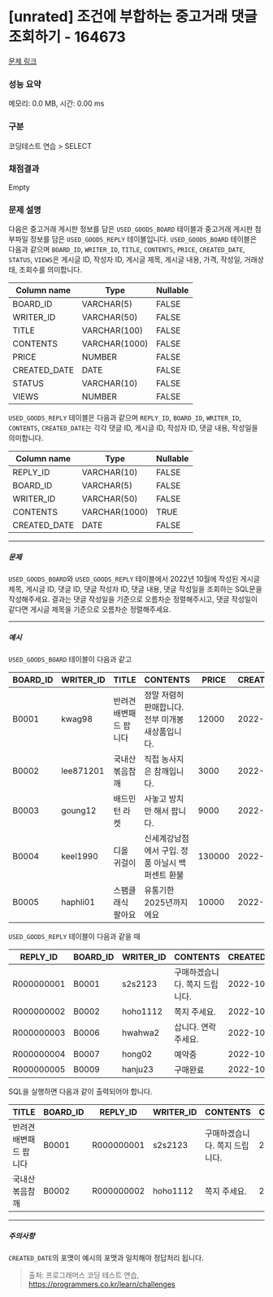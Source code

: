 # [unrated] 조건에 부합하는 중고거래 댓글 조회하기 - 164673 

[문제 링크](https://school.programmers.co.kr/learn/courses/30/lessons/164673?language=oracle) 

### 성능 요약

메모리: 0.0 MB, 시간: 0.00 ms

### 구분

코딩테스트 연습 > SELECT

### 채점결과

Empty

### 문제 설명

<p style="user-select: auto;">다음은 중고거래 게시판 정보를 담은 <code style="user-select: auto;">USED_GOODS_BOARD</code> 테이블과 중고거래 게시판 첨부파일 정보를 담은 <code style="user-select: auto;">USED_GOODS_REPLY</code> 테이블입니다. <code style="user-select: auto;">USED_GOODS_BOARD</code> 테이블은 다음과 같으며 <code style="user-select: auto;">BOARD_ID</code>, <code style="user-select: auto;">WRITER_ID</code>, <code style="user-select: auto;">TITLE</code>, <code style="user-select: auto;">CONTENTS</code>, <code style="user-select: auto;">PRICE</code>, <code style="user-select: auto;">CREATED_DATE</code>, <code style="user-select: auto;">STATUS</code>, <code style="user-select: auto;">VIEWS</code>은 게시글 ID, 작성자 ID, 게시글 제목, 게시글 내용, 가격, 작성일, 거래상태, 조회수를 의미합니다.</p>
<table class="table" style="user-select: auto;">
        <thead style="user-select: auto;"><tr style="user-select: auto;">
<th style="user-select: auto;">Column name</th>
<th style="user-select: auto;">Type</th>
<th style="user-select: auto;">Nullable</th>
</tr>
</thead>
        <tbody style="user-select: auto;"><tr style="user-select: auto;">
<td style="user-select: auto;">BOARD_ID</td>
<td style="user-select: auto;">VARCHAR(5)</td>
<td style="user-select: auto;">FALSE</td>
</tr>
<tr style="user-select: auto;">
<td style="user-select: auto;">WRITER_ID</td>
<td style="user-select: auto;">VARCHAR(50)</td>
<td style="user-select: auto;">FALSE</td>
</tr>
<tr style="user-select: auto;">
<td style="user-select: auto;">TITLE</td>
<td style="user-select: auto;">VARCHAR(100)</td>
<td style="user-select: auto;">FALSE</td>
</tr>
<tr style="user-select: auto;">
<td style="user-select: auto;">CONTENTS</td>
<td style="user-select: auto;">VARCHAR(1000)</td>
<td style="user-select: auto;">FALSE</td>
</tr>
<tr style="user-select: auto;">
<td style="user-select: auto;">PRICE</td>
<td style="user-select: auto;">NUMBER</td>
<td style="user-select: auto;">FALSE</td>
</tr>
<tr style="user-select: auto;">
<td style="user-select: auto;">CREATED_DATE</td>
<td style="user-select: auto;">DATE</td>
<td style="user-select: auto;">FALSE</td>
</tr>
<tr style="user-select: auto;">
<td style="user-select: auto;">STATUS</td>
<td style="user-select: auto;">VARCHAR(10)</td>
<td style="user-select: auto;">FALSE</td>
</tr>
<tr style="user-select: auto;">
<td style="user-select: auto;">VIEWS</td>
<td style="user-select: auto;">NUMBER</td>
<td style="user-select: auto;">FALSE</td>
</tr>
</tbody>
      </table>
<p style="user-select: auto;"><code style="user-select: auto;">USED_GOODS_REPLY</code> 테이블은 다음과 같으며 <code style="user-select: auto;">REPLY_ID</code>, <code style="user-select: auto;">BOARD_ID</code>, <code style="user-select: auto;">WRITER_ID</code>, <code style="user-select: auto;">CONTENTS</code>, <code style="user-select: auto;">CREATED_DATE</code>는 각각 댓글 ID, 게시글 ID, 작성자 ID, 댓글 내용, 작성일을 의미합니다.</p>
<table class="table" style="user-select: auto;">
        <thead style="user-select: auto;"><tr style="user-select: auto;">
<th style="user-select: auto;">Column name</th>
<th style="user-select: auto;">Type</th>
<th style="user-select: auto;">Nullable</th>
</tr>
</thead>
        <tbody style="user-select: auto;"><tr style="user-select: auto;">
<td style="user-select: auto;">REPLY_ID</td>
<td style="user-select: auto;">VARCHAR(10)</td>
<td style="user-select: auto;">FALSE</td>
</tr>
<tr style="user-select: auto;">
<td style="user-select: auto;">BOARD_ID</td>
<td style="user-select: auto;">VARCHAR(5)</td>
<td style="user-select: auto;">FALSE</td>
</tr>
<tr style="user-select: auto;">
<td style="user-select: auto;">WRITER_ID</td>
<td style="user-select: auto;">VARCHAR(50)</td>
<td style="user-select: auto;">FALSE</td>
</tr>
<tr style="user-select: auto;">
<td style="user-select: auto;">CONTENTS</td>
<td style="user-select: auto;">VARCHAR(1000)</td>
<td style="user-select: auto;">TRUE</td>
</tr>
<tr style="user-select: auto;">
<td style="user-select: auto;">CREATED_DATE</td>
<td style="user-select: auto;">DATE</td>
<td style="user-select: auto;">FALSE</td>
</tr>
</tbody>
      </table>
<hr style="user-select: auto;">

<h5 style="user-select: auto;">문제</h5>

<p style="user-select: auto;"><code style="user-select: auto;">USED_GOODS_BOARD</code>와 <code style="user-select: auto;">USED_GOODS_REPLY</code> 테이블에서 2022년 10월에 작성된 게시글 제목, 게시글  ID, 댓글 ID, 댓글 작성자 ID, 댓글 내용, 댓글 작성일을 조회하는 SQL문을 작성해주세요. 결과는 댓글 작성일을 기준으로 오름차순 정렬해주시고, 댓글 작성일이 같다면 게시글  제목을 기준으로 오름차순 정렬해주세요.</p>

<hr style="user-select: auto;">

<h5 style="user-select: auto;">예시</h5>

<p style="user-select: auto;"><code style="user-select: auto;">USED_GOODS_BOARD</code> 테이블이 다음과 같고</p>
<table class="table" style="user-select: auto;">
        <thead style="user-select: auto;"><tr style="user-select: auto;">
<th style="user-select: auto;">BOARD_ID</th>
<th style="user-select: auto;">WRITER_ID</th>
<th style="user-select: auto;">TITLE</th>
<th style="user-select: auto;">CONTENTS</th>
<th style="user-select: auto;">PRICE</th>
<th style="user-select: auto;">CREATED_DATE</th>
<th style="user-select: auto;">STATUS</th>
<th style="user-select: auto;">VIEWS</th>
</tr>
</thead>
        <tbody style="user-select: auto;"><tr style="user-select: auto;">
<td style="user-select: auto;">B0001</td>
<td style="user-select: auto;">kwag98</td>
<td style="user-select: auto;">반려견 배변패드 팝니다</td>
<td style="user-select: auto;">정말 저렴히 판매합니다. 전부 미개봉 새상품입니다.</td>
<td style="user-select: auto;">12000</td>
<td style="user-select: auto;">2022-10-01</td>
<td style="user-select: auto;">DONE</td>
<td style="user-select: auto;">250</td>
</tr>
<tr style="user-select: auto;">
<td style="user-select: auto;">B0002</td>
<td style="user-select: auto;">lee871201</td>
<td style="user-select: auto;">국내산 볶음참깨</td>
<td style="user-select: auto;">직접 농사지은 참깨입니다.</td>
<td style="user-select: auto;">3000</td>
<td style="user-select: auto;">2022-10-02</td>
<td style="user-select: auto;">DONE</td>
<td style="user-select: auto;">121</td>
</tr>
<tr style="user-select: auto;">
<td style="user-select: auto;">B0003</td>
<td style="user-select: auto;">goung12</td>
<td style="user-select: auto;">배드민턴 라켓</td>
<td style="user-select: auto;">사놓고 방치만 해서 팝니다.</td>
<td style="user-select: auto;">9000</td>
<td style="user-select: auto;">2022-10-02</td>
<td style="user-select: auto;">SALE</td>
<td style="user-select: auto;">212</td>
</tr>
<tr style="user-select: auto;">
<td style="user-select: auto;">B0004</td>
<td style="user-select: auto;">keel1990</td>
<td style="user-select: auto;">디올 귀걸이</td>
<td style="user-select: auto;">신세계강남점에서 구입. 정품 아닐시 백퍼센트 환불</td>
<td style="user-select: auto;">130000</td>
<td style="user-select: auto;">2022-10-02</td>
<td style="user-select: auto;">SALE</td>
<td style="user-select: auto;">199</td>
</tr>
<tr style="user-select: auto;">
<td style="user-select: auto;">B0005</td>
<td style="user-select: auto;">haphli01</td>
<td style="user-select: auto;">스팸클래식 팔아요</td>
<td style="user-select: auto;">유통기한 2025년까지에요</td>
<td style="user-select: auto;">10000</td>
<td style="user-select: auto;">2022-10-02</td>
<td style="user-select: auto;">SALE</td>
<td style="user-select: auto;">121</td>
</tr>
</tbody>
      </table>
<p style="user-select: auto;"><code style="user-select: auto;">USED_GOODS_REPLY</code> 테이블이 다음과 같을 때</p>
<table class="table" style="user-select: auto;">
        <thead style="user-select: auto;"><tr style="user-select: auto;">
<th style="user-select: auto;">REPLY_ID</th>
<th style="user-select: auto;">BOARD_ID</th>
<th style="user-select: auto;">WRITER_ID</th>
<th style="user-select: auto;">CONTENTS</th>
<th style="user-select: auto;">CREATED_DATE</th>
</tr>
</thead>
        <tbody style="user-select: auto;"><tr style="user-select: auto;">
<td style="user-select: auto;">R000000001</td>
<td style="user-select: auto;">B0001</td>
<td style="user-select: auto;">s2s2123</td>
<td style="user-select: auto;">구매하겠습니다. 쪽지 드립니다.</td>
<td style="user-select: auto;">2022-10-02</td>
</tr>
<tr style="user-select: auto;">
<td style="user-select: auto;">R000000002</td>
<td style="user-select: auto;">B0002</td>
<td style="user-select: auto;">hoho1112</td>
<td style="user-select: auto;">쪽지 주세요.</td>
<td style="user-select: auto;">2022-10-03</td>
</tr>
<tr style="user-select: auto;">
<td style="user-select: auto;">R000000003</td>
<td style="user-select: auto;">B0006</td>
<td style="user-select: auto;">hwahwa2</td>
<td style="user-select: auto;">삽니다. 연락주세요.</td>
<td style="user-select: auto;">2022-10-03</td>
</tr>
<tr style="user-select: auto;">
<td style="user-select: auto;">R000000004</td>
<td style="user-select: auto;">B0007</td>
<td style="user-select: auto;">hong02</td>
<td style="user-select: auto;">예약중</td>
<td style="user-select: auto;">2022-10-06</td>
</tr>
<tr style="user-select: auto;">
<td style="user-select: auto;">R000000005</td>
<td style="user-select: auto;">B0009</td>
<td style="user-select: auto;">hanju23</td>
<td style="user-select: auto;">구매완료</td>
<td style="user-select: auto;">2022-10-07</td>
</tr>
</tbody>
      </table>
<p style="user-select: auto;">SQL을 실행하면 다음과 같이 출력되어야 합니다.</p>
<table class="table" style="user-select: auto;">
        <thead style="user-select: auto;"><tr style="user-select: auto;">
<th style="user-select: auto;">TITLE</th>
<th style="user-select: auto;">BOARD_ID</th>
<th style="user-select: auto;">REPLY_ID</th>
<th style="user-select: auto;">WRITER_ID</th>
<th style="user-select: auto;">CONTENTS</th>
<th style="user-select: auto;">CREATED_DATE</th>
</tr>
</thead>
        <tbody style="user-select: auto;"><tr style="user-select: auto;">
<td style="user-select: auto;">반려견 배변패드 팝니다</td>
<td style="user-select: auto;">B0001</td>
<td style="user-select: auto;">R000000001</td>
<td style="user-select: auto;">s2s2123</td>
<td style="user-select: auto;">구매하겠습니다. 쪽지 드립니다.</td>
<td style="user-select: auto;">2022-10-02</td>
</tr>
<tr style="user-select: auto;">
<td style="user-select: auto;">국내산 볶음참깨</td>
<td style="user-select: auto;">B0002</td>
<td style="user-select: auto;">R000000002</td>
<td style="user-select: auto;">hoho1112</td>
<td style="user-select: auto;">쪽지 주세요.</td>
<td style="user-select: auto;">2022-10-03</td>
</tr>
</tbody>
      </table>
<hr style="user-select: auto;">

<h5 style="user-select: auto;">주의사항</h5>

<p style="user-select: auto;"><code style="user-select: auto;">CREATED_DATE</code>의 포맷이 예시의 포맷과 일치해야 정답처리 됩니다.</p>


> 출처: 프로그래머스 코딩 테스트 연습, https://programmers.co.kr/learn/challenges